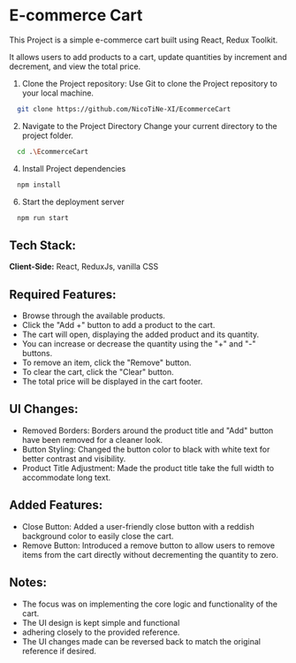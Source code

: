 # E-commerce Cart

This Project is a simple e-commerce cart built using React, Redux Toolkit.

It allows users to add products to a cart, update quantities by increment and decrement, and view the total price.

1. Clone the Project repository: Use Git to clone the Project repository to your local machine.

```bash
  git clone https://github.com/NicoTiNe-XI/EcommerceCart
```

2. Navigate to the Project Directory Change your current directory to the project folder.

```bash
  cd .\EcommerceCart
```

4. Install Project dependencies

```bash
  npm install
```

6. Start the deployment server

```bash
  npm run start
```

## Tech Stack:

**Client-Side:** React, ReduxJs, vanilla CSS

## Required Features:

- Browse through the available products.
- Click the "Add +" button to add a product to the cart.
- The cart will open, displaying the added product and its quantity.
- You can increase or decrease the quantity using the "+" and "-" buttons.
- To remove an item, click the "Remove" button.
- To clear the cart, click the "Clear" button.
- The total price will be displayed in the cart footer.

## UI Changes:

- Removed Borders: Borders around the product title and "Add" button have been removed for a cleaner look.
- Button Styling: Changed the button color to black with white text for better contrast and visibility.
- Product Title Adjustment: Made the product title take the full width to accommodate long text.

## Added Features:

- Close Button: Added a user-friendly close button with a reddish background color to easily close the cart.
- Remove Button: Introduced a remove button to allow users to remove items from the cart directly without decrementing the quantity to zero.

## Notes:

- The focus was on implementing the core logic and functionality of the cart.
- The UI design is kept simple and functional
- adhering closely to the provided reference.
- The UI changes made can be reversed back to match the original reference if desired.
